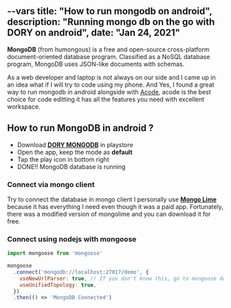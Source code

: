 --vars
title: "How to run mongodb on android",
description: "Running mongo db on the go with DORY on android",
date: "Jan 24, 2021"
--

**MongoDB** (from humongous) is a free and open-source cross-platform document-oriented database program. Classified as a NoSQL database program, MongoDB uses JSON-like documents with schemas.

As a web developer and laptop is not always on our side and I came up in an idea what if I will try to code
using my phone. And Yes, I found a great way to run mongodb in android alongside with [Acode](https://play.google.com/store/apps/details?id=com.foxdebug.acodefree&hl=en&gl=us), acode is the best choice for code editting it has all the features you need with excellent workspace.

## How to run MongoDB in android ?

- Download **[DORY MONGODB](https://play.google.com/store/apps/details?id=io.tempage.dorymongo)** in playstore
- Open the app, keep the mode as **default**
- Tap the play icon in bottom right
- DONE!! MongoDB database is running

### Connect via mongo client

Try to connect the database in mongo client I personally use **[Mongo Lime](https://play.google.com/store/apps/details?id=com.mongolime.app)** because it has everything I need even though it was a paid app. Fortunately, there was a modified version of mongolime and you can download it for free.

### Connect using nodejs with mongoose

```javascript
import mongoose from 'mongoose'

mongoose
  .connect('mongodb://localhost:27017/demo', {
    useNewUrlParser: true, // If you don't know this, go to mongoose documentation
    useUnifiedTopology: true,
  })
  .then(() => 'MongoDB Connected')
```
